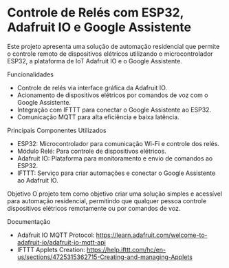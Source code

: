 # Controle de Relés com ESP32, Adafruit IO e Google Assistente
Este projeto apresenta uma solução de automação residencial que permite o controle remoto de dispositivos elétricos utilizando o microcontrolador ESP32, a plataforma de IoT Adafruit IO e o Google Assistente.

Funcionalidades
- Controle de relés via interface gráfica da Adafruit IO.
- Acionamento de dispositivos elétricos por comandos de voz com o Google Assistente.
- Integração com IFTTT para conectar o Google Assistente ao ESP32.
- Comunicação MQTT para alta eficiência e baixa latência.

Principais Componentes Utilizados
- ESP32: Microcontrolador para comunicação Wi-Fi e controle dos relés.
- Módulo Relé: Para controle de dispositivos elétricos.
- Adafruit IO: Plataforma para monitoramento e envio de comandos ao ESP32.
- IFTTT: Serviço para criar automações e conectar o Google Assistente ao Adafruit IO.

Objetivo
O projeto tem como objetivo criar uma solução simples e acessível para automação residencial, permitindo que qualquer pessoa controle dispositivos elétricos remotamente ou por comandos de voz.

Documentação
- Adafruit IO MQTT Protocol: https://learn.adafruit.com/welcome-to-adafruit-io/adafruit-io-mqtt-api
- IFTTT Applets Creation: https://help.ifttt.com/hc/en-us/sections/4725315362715-Creating-and-managing-Applets
